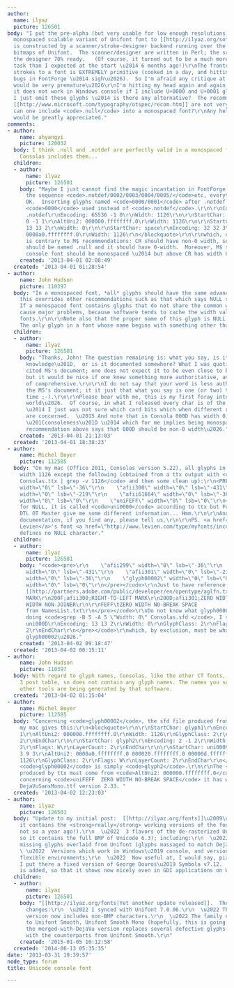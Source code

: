 ```yaml
---
author:
  name: ilyaz
  picture: 126501
body: "I put the pre-alpha (but very usable for low enough resolutions) version of
  monospaced scalable variant of Unifont font to [[http://ilyaz.org/software/fonts]].\r\n<!--break-->\r\nIt
  is constructed by a scanner/stroke-designer backend running over the 16\xD78, 16\xD716
  bitmaps of Unifont.  The scanner/designer are written in Perl; the scanner is ready,
  the designer 70% ready.   (Of course, it turned out to be a much more complicated
  task than I expected at the start \u2014 6 months ago!)\r\nThe frontend converting
  strokes to a font is EXTREMELY primitive (cooked in a day, and hitting new and new
  bugs in FontForge \u2014 sigh\u2026).  So I'm afraid any critique at this moment
  would be very premature\u2026\r\nI'm hitting my head again and again with <code>.notdef</code>;
  it does not work in Windows console if I include U+0000 and U+0001 glyphs.  So currently
  I just omit these glyphs \u2014 is there any alternative?  The recommendations in
  [[http://www.microsoft.com/typography/otspec/recom.htm]] are not very helpful: how
  can one include <code>.null</code> into a monospaced font?\r\nAny help with this
  would be greatly appreciated."
comments:
- author:
    name: ahyangyi
    picture: 120032
  body: I think .null and .notdef are perfectly valid in a monospaced font. Apparently
    Consolas includes them...
  children:
  - author:
      name: ilyaz
      picture: 126501
    body: "Maybe I just cannot find the magic incantation in FontForge.  If I use
      the sequence <code>.notdef/0002/0003/0004/0005/</code>etc, everything works
      OK.  Inserting glyphs named <code>0000/0001</code> after .notdef makes the glyph
      <code>0000</code> used instead of <code>.notdef</code>.\r\n\r\nConsolas has\r\n\r\n<blockquote>\r\nStartChar:
      .notdef\r\nEncoding: 65536 -1 0\r\nWidth: 1126\r\n\r\nStartChar: glyph1\r\nEncoding:
      0 -1 1\r\nAltUni2: 000000.ffffffff.0\r\nWidth: 1126\r\n\r\nStartChar: uni000D\r\nEncoding:
      13 13 2\r\nWidth: 0\r\n\r\nStartChar: space\r\nEncoding: 32 32 3\r\nAltUni2:
      0000a0.ffffffff.0\r\nWidth: 1126\r\n</blockquote>\r\n\r\nwhich, on the surface,
      is contrary to M$ recommendations: CR should have non-0 width, second glyph
      should be named .null and it should have 0-width.  Moreover, M$ says that a
      console font should be monospaced \u2014 but above CR has width 0\u2026."
    created: '2013-04-01 02:08:49'
  created: '2013-04-01 01:28:54'
- author:
    name: John Hudson
    picture: 110397
  body: "In a monospaced font, *all* glyphs should have the same advance width, and
    this overrides other recommendations such as that which says NULL should be zero-width.
    If a monospaced font contains glyphs that do not share the common width, it can
    cause major problems, because software tends to cache the width value for monospaced
    fonts.\r\n\r\nNote also that the proper name of this glyph is NULL, not .null.
    The only glyph in a font whose name begins with something other than A-z is .notdef."
  children:
  - author:
      name: ilyaz
      picture: 126501
    body: "Thanks, John! The question remaining is: what you say, is it just \u201Ccommon
      knowledge\u201D,  or is it documented somewhere? What I was quoting was the
      cited MS's document; one does not expect it to be even close to being perfect,
      but it would be nice if one knew something more authoritative, and still kind
      of comprehensive.\r\n\r\nI do not say that your word is less authoritative than
      the MS's document; it it just that what you say is one (or two) tidbits at a
      time ;-).\r\n\r\nPlease bear with me, this is my first foray into non-bitmap
      world\u2026.  Of course, in what I released every char is of the same width
      \u2014 I just was not sure which card bits which when different recommendations
      are concerned.  \u2015 And note that in Consola 000D has width 0, contrary to
      \u201Cconsoleness\u201D \u2014 which for me implies being monospaced; and the
      recommendation above says that 000D should be non-0 width\u2026."
    created: '2013-04-01 21:13:03'
  created: '2013-04-01 18:38:23'
- author:
    name: Michel Boyer
    picture: 112585
  body: "On my mac (Office 2011, Consolas version 5.22), all glyphs in Consolas have
    width 1126 except the following (obtained from a ttx output with <code>grep '&lt;mtx'
    Consolas.ttx | grep -v 1126</code> and then some clean up):\r\n<PRE>\r\n    \"afii299\"
    width=\"0\" lsb=\"-36\"\r\n    \"afii300\" width=\"0\" lsb=\"-431\"\r\n    \"afii301\"
    width=\"0\" lsb=\"-219\"\r\n    \"afii61664\" width=\"0\" lsb=\"-36\"\r\n    \"glyph00002\"
    width=\"0\" lsb=\"0\"\r\n    \"uniFEFF\" width=\"0\" lsb=\"0\"\r\n</PRE>\r\n\r\nAs
    for NULL, it is called <code>uni0000</code> according to ttx but Fontforge and
    DTL OT Master give me some different information... Hmm.\r\n\r\nAnd as for proper
    documentation, if you find any, please tell us.\r\n\r\nPS. <a href=\"http://levien.com\">Raph
    Levien</a>'s font <a href=\"http://www.levien.com/type/myfonts/inconsolata.html\">Inconsolata</a>
    defines no NULL character."
  children:
  - author:
      name: ilyaz
      picture: 126501
    body: "<code><pre>\r\n    \"afii299\" width=\"0\" lsb=\"-36\"\r\n    \"afii300\"
      width=\"0\" lsb=\"-431\"\r\n    \"afii301\" width=\"0\" lsb=\"-219\"\r\n    \"afii61664\"
      width=\"0\" lsb=\"-36\"\r\n    \"glyph00002\" width=\"0\" lsb=\"0\"\r\n    \"uniFEFF\"
      width=\"0\" lsb=\"0\"\r\n</pre></code>\r\nJust to have reference nearby (from
      [[http://partners.adobe.com/public/developer/en/opentype/aglfn.txt]]):\r\n<code><pre>\r\n200E;afii299;LEFT-TO-RIGHT
      MARK\r\n200F;afii300;RIGHT-TO-LEFT MARK\r\n200D;afii301;ZERO WIDTH JOINER\r\n200C;afii61664;ZERO
      WIDTH NON-JOINER\r\n\r\nFEFF\tZERO WIDTH NO-BREAK SPACE                                    ;
      from NamesList.txt\r\n</pre></code>\r\nDo not know what glyph00002 is used for\u2026.\r\n\r\n<strong>Update:</strong>
      doing <code>grep -B 5 -A 5 \"Width: 0\" Consolas.sfd </code>, I see\r\n<code><pre>\r\nStartChar:
      uni000D\r\nEncoding: 13 13 2\r\nWidth: 0\r\nGlyphClass: 2\r\nFlags: W\r\nLayerCount:
      2\r\nEndChar\r\n</pre></code>\r\nwhich, by exclusion, must be what you see as
      glyph00002\u2026."
    created: '2013-04-02 09:18:47'
  created: '2013-04-02 00:15:11'
- author:
    name: John Hudson
    picture: 110397
  body: With regard to glyph names, Consolas, like the other CT fonts, has a format
    3 post table, so does not contain any glyph names. The names you see in TTX or
    other tools are being generated by that software.
  created: '2013-04-02 01:15:04'
- author:
    name: Michel Boyer
    picture: 112585
  body: "Concerning <code>glyph00002</code>, the sfd file produced from Consolas on
    my mac gives this:\r\n<blockquote>\r\n\r\nStartChar: glyph1\r\nEncoding: 1 -1
    1\r\nAltUni2: 000000.ffffffff.0\r\nWidth: 1126\r\nGlyphClass: 2\r\nFlags: W\r\nLayerCount:
    2\r\nEndChar\r\n\r\nStartChar: glyph2\r\nEncoding: 2 -1 2\r\nWidth: 0\r\nGlyphClass:
    2\r\nFlags: W\r\nLayerCount: 2\r\nEndChar\r\n\r\nStartChar: uni0009\r\nEncoding:
    3 9 3\r\nAltUni2: 0000a0.ffffffff.0 000020.ffffffff.0 00000d.ffffffff.0\r\nWidth:
    1126\r\nGlyphClass: 2\r\nFlags: W\r\nLayerCount: 2\r\nEndChar\r\n</blockquote>\r\nand
    <code>glyph00002</code> is simply <code>glyph2</code>.\r\n\r\nThe <code>uni0000</code>
    produced by ttx must come from <code>AltUni2: 000000.ffffffff.0</code>\r\n\r\nAnd
    concerning <code>uniFEFF  ZERO WIDTH NO-BREAK SPACE</code> it has width 1233 in
    DejaVuSansMono.ttf version 2.33. "
  created: '2013-04-02 12:23:03'
- author:
    name: ilyaz
    picture: 126501
  body: "Update to my initial post:  [[http://ilyaz.org/fonts]]\u2009\u2014\u2009now
    it contains the <strong>really</strong> working versions of the fonts (it was
    not so a year ago!).\r\n  \u2022  3 flavors of the de-rasterized Unifont (latest,
    so it contains the full BMP of Unicode 6.3); including:\r\n  \u2022  DejaVu with
    missing glyphs overlaid from Unifont (glyphs massaged to match DejaVu better);\r\n
    \ \u2022  Versions which work in Windows\u2019 console, and versions for more
    flexible environments;\r\n  \u2022  Now useful at, I would say, pixel sizes 8\u201340.\r\n\r\nAdditionally,
    I put there a fixed version of George Douros\u2019 Symbola v7.12.  A PREP table
    is added, so that it shows now nicely even in GDI applications on Windows.\r\n\r\nEnjoy,\r\nIlya"
  children:
  - author:
      name: ilyaz
      picture: 126501
    body: "[[http://ilyaz.org/fonts|Yet another update released]].  The most important
      changes:\r\n  \u2022 I synced with Unifont 7.0.06.\r\n  \u2022 The non-monospaced
      version now includes non-BMP characters.\r\n  \u2022 The family names are changed
      to Unifont Smooth, Unifont Smooth Mono (hopefully, this is going to stay).\r\nAdditionally,
      the merged-with-DejaVu version replaces several defective glyphs from DejaVu
      with the counterparts from Unifont Smooth.\r\n"
    created: '2015-01-05 10:12:58'
  created: '2014-06-13 05:35:35'
date: '2013-03-31 19:39:57'
node_type: forum
title: Unicode console font

---
```

